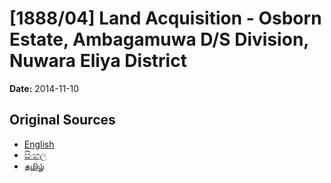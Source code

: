 # [1888/04] Land Acquisition - Osborn Estate, Ambagamuwa D/S Division, Nuwara Eliya District

**Date:** 2014-11-10

## Original Sources

- [English](https://documents.gov.lk/view/extra-gazettes/2014/11/1888-04_E.pdf)
- [සිංහල](https://documents.gov.lk/view/extra-gazettes/2014/11/1888-04_S.pdf)
- [தமிழ்](https://documents.gov.lk/view/extra-gazettes/2014/11/1888-04_T.pdf)
